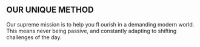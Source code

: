 ## OUR UNIQUE METHOD


Our supreme mission is to help you fl ourish in a demanding modern world.
This means never being passive, and constantly adapting to shifting challenges of the day.
